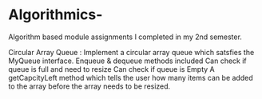 # Algorithmics-

Algorithm based module assignments I completed in my 2nd semester.

Circular Array Queue : Implement a circular array queue which satsfies the MyQueue interface.
                       Enqueue & dequeue methods included
                       Can check if queue is full and need to resize
                       Can check if queue is Empty
                       A getCapcityLeft method which tells the user how many items can be added to the array before the array needs to be resized.
